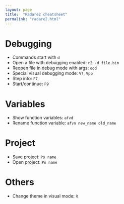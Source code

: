 ```yaml
---
layout: page
title:  "Radare2 cheatsheet"
permalink: "radare2.html"
---
```

# Debugging
* Commands start with `d`
* Open a file with debugging enabled: `r2 -d file.bin`
* Reopen file in debug mode with args: `ood`
* Special visual debugging mode: `V!`, `Vpp`
* Step into: `F7`
* Start/continue: `F9`

# Variables
* Show function variables: `afvd`
* Rename function variable: `afvn new_name old_name`

# Project
* Save project: `Ps name`
* Open project: `Po name`


# Others
* Change theme in visual mode: `R`
